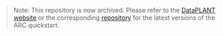 
> Note: This repository is now archived. 
> Please refer to the [DataPLANT website](https://nfdi4plants.org/nfdi4plants.knowledgebase/docs/tutorials/QuickStart_arc.html) or the corresponding [repository](https://github.com/nfdi4plants/nfdi4plants.knowledgebase/blob/main/src/docs/tutorials/QuickStart_arc.md#arc-synchronization) for the latest versions of the ARC quickstart. 
